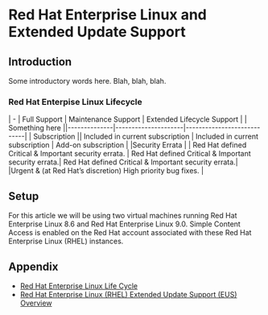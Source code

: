 # Red Hat Enterprise Linux and Extended Update Support

## Introduction

Some introductory words here. Blah, blah, blah.  

### **Red Hat Enterpise Linux Lifecycle**
| - | Full Support | Maintenance Support | Extended Lifecycle Support |
| Something here ||--------------|---------------------|----------------------------|
| Subscription || Included in current subscription | Included in current subscription | Add-on subscription |
|Security Errata | | Red Hat defined Critical & Important security errata. | Red Hat defined Critical & Important security errata.| Red Hat defined Critical & Important security errata.|
|Urgent & (at Red Hat’s discretion) High priority bug fixes. |

## Setup
For this article we will be using two virtual machines running Red Hat Enterprise Linux 8.6 and Red Hat Enterprise Linux 9.0.  Simple Content Access is enabled on the Red Hat account associated with these Red Hat Enterprise Linux (RHEL) instances.


## Appendix
- [Red Hat Enterprise Linux Life Cycle](https://access.redhat.com/support/policy/updates/errata)
- [Red Hat Enterprise Linux (RHEL) Extended Update Support (EUS) Overview](https://access.redhat.com/articles/rhel-eus)
